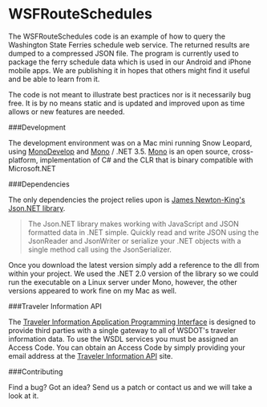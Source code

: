 WSFRouteSchedules
===============

The WSFRouteSchedules code is an example of how to query the Washington State Ferries schedule web service. The returned results are dumped to a compressed JSON file. The program is currently used to package the ferry schedule data which is used in our Android and iPhone mobile apps. We are publishing it in hopes that others might find it useful and be able to learn from it.

The code is not meant to illustrate best practices nor is it necessarily bug free. It is by no means static and is updated and improved upon as time allows or new features are needed.

###Development

The development environment was on a Mac mini running Snow Leopard, using <a href="http://monodevelop.com/">MonoDevelop</a> and <a href="http://www.mono-project.com/">Mono</a> / .NET 3.5. <a href="http://www.mono-project.com/">Mono</a> is an open source, cross-platform, implementation of C# and the CLR that is binary compatible with Microsoft.NET

###Dependencies

The only dependencies the project relies upon is <a href="http://james.newtonking.com/projects/json-net.aspx">James Newton-King's Json.NET library</a>.

>The Json.NET library makes working with JavaScript and JSON formatted data in .NET simple. Quickly read and write JSON using the JsonReader and JsonWriter or serialize your .NET objects with a single method call using the JsonSerializer. 

Once you download the latest version simply add a reference to the dll from within your project. We used the .NET 2.0 version of the library so we could run the executable on a Linux server under Mono, however, the other versions appeared to work fine on my Mac as well.

###Traveler Information API

The <a href="http://www.wsdot.wa.gov/traffic/api/">Traveler Information Application Programming Interface</a> is designed to provide third parties with a single gateway to all of WSDOT's traveler information data. To use the WSDL services you must be assigned an Access Code. You can obtain an Access Code by simply providing your email address at the <a href="http://www.wsdot.wa.gov/traffic/api/">Traveler Information API</a> site.

###Contributing

Find a bug? Got an idea? Send us a patch or contact us and we will take a look at it.

